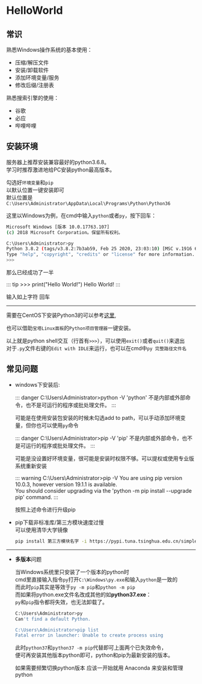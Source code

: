 # HelloWorld

## 常识

熟悉Windows操作系统的基本使用：

- 压缩/解压文件
- 安装/卸载软件
- 添加环境变量/服务
- 修改后缀/注册表

熟悉搜索引擎的使用：

- 谷歌
- 必应
- 哔哩哔哩



## 安装环境

服务器上推荐安装兼容最好的python3.6.8。    
学习时推荐激进地给PC安装python最高版本。

勾选好`环境变量`和`pip`    
以默认位置一键安装即可    
默认位置是`C:\Users\Administrator\AppData\Local\Programs\Python\Python36`

这里以Windows为例，在cmd中输入`python`或者`py`，按下回车：

```bash
Microsoft Windows [版本 10.0.17763.107]
(c) 2018 Microsoft Corporation。保留所有权利。

C:\Users\Administrator>py
Python 3.8.2 (tags/v3.8.2:7b3ab59, Feb 25 2020, 23:03:10) [MSC v.1916 64 bit (AMD64)] on win32
Type "help", "copyright", "credits" or "license" for more information.
>>>
```

那么已经成功了一半

::: tip >>> print("Hello World!")
Hello World!
:::

输入如上字符 回车

---

需要在CentOS下安装Python3的可以参考[这里](https://www.cnblogs.com/pyyu/p/7402145.html),

也可以借助`宝塔Linux面板`的`Python项目管理器`一键安装。

以上就是python shell交互（行首有`>>>`），可以使用`exit()`或者`quit()`来退出    
对于`.py`文件右键的`Edit with IDLE`来运行，也可以在cmd中`py 完整路径文件名`


## 常见问题

- windows下安装后:

  ::: danger C:\Users\Administrator>python -V
  'python' 不是内部或外部命令，也不是可运行的程序或批处理文件。
  :::
  
  可能是在使用安装包安装的时候未勾选add to path，可以手动添加环境变量，但你也可以使用`py`命令
  
  ::: danger C:\Users\Administrator>pip -V
  'pip' 不是内部或外部命令，也不是可运行的程序或批处理文件。
  :::
  
  可能是没设置好环境变量，很可能是安装时权限不够。可以提权或使用专业版系统重新安装
  
  ::: warning C:\Users\Administrator>pip -V
  You are using pip version 10.0.3, however version 19.1.1 is available.    
  You should consider upgrading via the 'python -m pip install --upgrade pip' command.
  :::

  按照上述命令进行升级pip


- pip下载非标准库/第三方模块速度过慢    
  可以使用清华大学镜像
  
  ```bash
  pip install 第三方模块名字 -i https://pypi.tuna.tsinghua.edu.cn/simple
  ```

---

- **多版本**问题

  当Windows系统里只安装了一个版本的python时    
  cmd里直接输入指令`py`打开`C:\Windows\py.exe`和输入`python`是一致的    
  而此时`pip`其实是等效于`py -m pip`和`python -m pip`    
  而如果将python.exe文件名改成其他的如**python37.exe**：    
  `py`和`pip`指令都将失效，也无法卸载了。

  ```bash
  C:\Users\Administrator>py
  Can't find a default Python.
  
  C:\Users\Administrator>pip list
  Fatal error in launcher: Unable to create process using
  ```

  此时`python37`和`python37 -m pip`代替即可上面两个已失效命令，    
  便可再安装其他版本python即可，python和pip为最新安装的版本。

  如果需要频繁切换python版本 应该一开始就用 Anaconda 来安装和管理python

